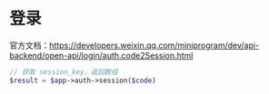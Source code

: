 # 登录

官方文档：https://developers.weixin.qq.com/miniprogram/dev/api-backend/open-api/login/auth.code2Session.html

```php
// 获取 session_key，返回数组
$result = $app->auth->session($code)
```
